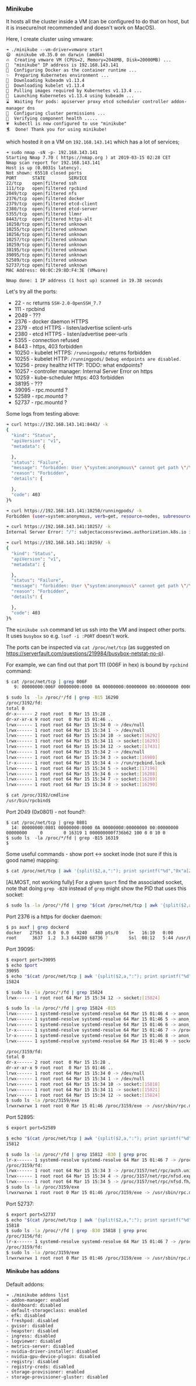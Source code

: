### Minikube

It hosts all the cluster inside a VM (can be configured to do that on host, but it is insecure/not recommended and doesn't work on MacOS).

Here, I create cluster using vmware:
```
➜ ./minikube --vm-driver=vmware start
😄  minikube v0.35.0 on darwin (amd64)
🔥  Creating vmware VM (CPUs=2, Memory=2048MB, Disk=20000MB) ...
📶  "minikube" IP address is 192.168.143.141
🐳  Configuring Docker as the container runtime ...
✨  Preparing Kubernetes environment ...
💾  Downloading kubeadm v1.13.4
💾  Downloading kubelet v1.13.4
🚜  Pulling images required by Kubernetes v1.13.4 ...
🚀  Launching Kubernetes v1.13.4 using kubeadm ...
⌛  Waiting for pods: apiserver proxy etcd scheduler controller addon-manager dns
🔑  Configuring cluster permissions ...
🤔  Verifying component health .....
💗  kubectl is now configured to use "minikube"
🏄  Done! Thank you for using minikube!
```

which hosted it on a VM on `192.168.143.141` which has a lot of services;
```
➜ sudo nmap -sN -p- 192.168.143.141
Starting Nmap 7.70 ( https://nmap.org ) at 2019-03-15 02:28 CET
Nmap scan report for 192.168.143.141
Host is up (0.0031s latency).
Not shown: 65518 closed ports
PORT      STATE         SERVICE
22/tcp    open|filtered ssh
111/tcp   open|filtered rpcbind
2049/tcp  open|filtered nfs
2376/tcp  open|filtered docker
2379/tcp  open|filtered etcd-client
2380/tcp  open|filtered etcd-server
5355/tcp  open|filtered llmnr
8443/tcp  open|filtered https-alt
10250/tcp open|filtered unknown
10255/tcp open|filtered unknown
10256/tcp open|filtered unknown
10257/tcp open|filtered unknown
10259/tcp open|filtered unknown
38195/tcp open|filtered unknown
39095/tcp open|filtered unknown
52589/tcp open|filtered unknown
52737/tcp open|filtered unknown
MAC Address: 00:0C:29:8D:F4:3E (VMware)

Nmap done: 1 IP address (1 host up) scanned in 19.38 seconds
```

Let's try all the ports:
* 22 - `nc` returns `SSH-2.0-OpenSSH_7.7`
* 111 - rpcbind
* 2049 - ???
* 2376 - docker daemon HTTPS 
* 2379 - etcd HTTPS - listen/advertise sclient-urls
* 2380 - etcd HTTPS - listen/advertise peer-urls
* 5355 - connection refused
* 8443 - https, 403 forbidden
* 10250 - kubelet HTTPS: `/runningpods/` returns forbidden
* 10255 - kubelet HTTP: `/runningpods/` `Debug endpoints are disabled.`
* 10256 - proxy healthz HTTP: TODO: what endpoints?
* 10257 - controller manager: Internal Server Error on https
* 10259 - kube-scheduler https: 403 forbidden
* 38195 - ???
* 39095 - rpc.mountd ?
* 52589 - rpc.mountd ?
* 52737 - rpc.mountd ?

Some logs from testing above:
```bash
➜ curl https://192.168.143.141:8443/ -k
{
  "kind": "Status",
  "apiVersion": "v1",
  "metadata": {

  },
  "status": "Failure",
  "message": "forbidden: User \"system:anonymous\" cannot get path \"/\"",
  "reason": "Forbidden",
  "details": {

  },
  "code": 403
}%

➜ curl https://192.168.143.141:10250/runningpods/ -k
Forbidden (user=system:anonymous, verb=get, resource=nodes, subresource=proxy)

➜ curl https://192.168.143.141:10257/ -k
Internal Server Error: "/": subjectaccessreviews.authorization.k8s.io is forbidden: User "system:kube-controller-manager" cannot create resource "subjectaccessreviews" in API group "authorization.k8s.io" at the cluster scope

➜ curl https://192.168.143.141:10259/ -k
{
  "kind": "Status",
  "apiVersion": "v1",
  "metadata": {

  },
  "status": "Failure",
  "message": "forbidden: User \"system:anonymous\" cannot get path \"/\"",
  "reason": "Forbidden",
  "details": {

  },
  "code": 403
}%
```

The `minikube ssh` command let us ssh into the VM and inspect other ports. It uses `busybox` so e.g. `lsof -i :PORT` doesn't work.

The ports can be inspected via `cat /proc/net/tcp` (as suggested on https://serverfault.com/questions/219984/busybox-netstat-no-p).

For example, we can find out that port 111 (006F in hex) is bound by `rpcbind` command:
```bash
$ cat /proc/net/tcp | grep 006F
   9: 00000000:006F 00000000:0000 0A 00000000:00000000 00:00000000 00000000     0        0 16290 1 00000000cb421112 100 0 0 10 0

$ sudo ls  -la /proc/*/fd | grep -B15 16290
/proc/3192/fd:
total 0
dr-x------ 2 root root  0 Mar 15 15:28 .
dr-xr-xr-x 9 root root  0 Mar 15 01:46 ..
lrwx------ 1 root root 64 Mar 15 15:34 0 -> /dev/null
lrwx------ 1 root root 64 Mar 15 15:34 1 -> /dev/null
lrwx------ 1 root root 64 Mar 15 15:34 10 -> socket:[16292]
lrwx------ 1 root root 64 Mar 15 15:34 11 -> socket:[16293]
lrwx------ 1 root root 64 Mar 15 15:34 12 -> socket:[17431]
lrwx------ 1 root root 64 Mar 15 15:34 2 -> /dev/null
lrwx------ 1 root root 64 Mar 15 15:34 3 -> socket:[16980]
lr-x------ 1 root root 64 Mar 15 15:34 4 -> /run/rpcbind.lock
lrwx------ 1 root root 64 Mar 15 15:34 5 -> socket:[17196]
lrwx------ 1 root root 64 Mar 15 15:34 6 -> socket:[16288]
lrwx------ 1 root root 64 Mar 15 15:34 7 -> socket:[16289]
lrwx------ 1 root root 64 Mar 15 15:34 8 -> socket:[16290]

$ cat /proc/3192/cmdline
/usr/bin/rpcbind$
```

Port 2049 (0x0801) - not found?:
```
$ cat /proc/net/tcp | grep 0801
  14: 00000000:0801 00000000:0000 0A 00000000:00000000 00:00000000 00000000     0        0 16319 1 000000000f736b62 100 0 0 10 0
$ sudo ls  -la /proc/*/fd | grep -B15 16319
$
```

Some useful commands - show port <-> socket inode (not sure if this is good name) mapping:
```bash
$ cat /proc/net/tcp | awk '{split($2,a,":"); print sprintf("%d","0x"a[2])" "$10}' |  sort
```

[ALMOST, not working fully] For a given `$port` find the associated socket, note that doing `grep -B20` instead of `grep` might show the PID that uses this socket:
```bash
$ sudo ls -la /proc/*/fd | grep "$(cat /proc/net/tcp | awk '{split($2,a,":"); print sprintf("%d","0x"a[2])" "$10}' | grep $port | awk '{print $2}')"
```

Port 2376 is a https for docker daemon:
```bash
$ ps auxf | grep dockerd
docker   27563  0.0  0.0   9240   480 pts/0    S+   16:10   0:00              \_ grep dockerd
root      3637  1.2  3.3 644280 68736 ?        Ssl  08:12   5:44 /usr/bin/dockerd -H tcp://0.0.0.0:2376 -H unix:///var/run/docker.sock --tlsverify --tlscacert /etc/docker/ca.pem --tlscert /etc/docker/server.pem --tlskey /etc/docker/server-key.pem --label provider=vmware --insecure-registry 10.96.0.0/12
```

Port 39095:
```bash
$ export port=39095
$ echo $port
39095
$ echo "$(cat /proc/net/tcp | awk '{split($2,a,":"); print sprintf("%d","0x"a[2])" "$10}' | grep $port | awk '{print $2}')"
15824

$ sudo ls -la /proc/*/fd | grep 15824
lrwx------ 1 root root 64 Mar 15 15:34 12 -> socket:[15824]

$ sudo ls -la /proc/*/fd | grep 15824 -B15
lrwx------ 1 systemd-resolve systemd-resolve 64 Mar 15 01:46 4 -> anon_inode:[eventpoll]
lrwx------ 1 systemd-resolve systemd-resolve 64 Mar 15 01:46 5 -> anon_inode:[signalfd]
lrwx------ 1 systemd-resolve systemd-resolve 64 Mar 15 01:46 6 -> anon_inode:[timerfd]
lr-x------ 1 systemd-resolve systemd-resolve 64 Mar 15 01:46 7 -> /proc/sys/kernel/hostname
lr-x------ 1 systemd-resolve systemd-resolve 64 Mar 15 01:46 8 -> anon_inode:inotify
lrwx------ 1 systemd-resolve systemd-resolve 64 Mar 15 01:46 9 -> socket:[15742]

/proc/3159/fd:
total 0
dr-x------ 2 root root  0 Mar 15 15:28 .
dr-xr-xr-x 9 root root  0 Mar 15 01:46 ..
lrwx------ 1 root root 64 Mar 15 15:34 0 -> /dev/null
lrwx------ 1 root root 64 Mar 15 15:34 1 -> /dev/null
lrwx------ 1 root root 64 Mar 15 15:34 10 -> socket:[15818]
lrwx------ 1 root root 64 Mar 15 15:34 11 -> socket:[15821]
lrwx------ 1 root root 64 Mar 15 15:34 12 -> socket:[15824]
$ sudo ls -la /proc/3159/exe
lrwxrwxrwx 1 root root 0 Mar 15 01:46 /proc/3159/exe -> /usr/sbin/rpc.mountd
```

Port 52895:
```bash
$ export port=52589

$ echo "$(cat /proc/net/tcp | awk '{split($2,a,":"); print sprintf("%d","0x"a[2])" "$10}' | grep $port | awk '{print $2}')"
15812

$ sudo ls -la /proc/*/fd | grep 15812 -B30 | grep proc
lr-x------ 1 systemd-resolve systemd-resolve 64 Mar 15 01:46 7 -> /proc/sys/kernel/hostname
/proc/3159/fd:
lrwx------ 1 root root 64 Mar 15 15:34 3 -> /proc/3157/net/rpc/auth.unix.ip/channel
lrwx------ 1 root root 64 Mar 15 15:34 4 -> /proc/3157/net/rpc/nfsd.export/channel
lrwx------ 1 root root 64 Mar 15 15:34 5 -> /proc/3157/net/rpc/nfsd.fh/channel
$ sudo ls -la /proc/3159/exe
lrwxrwxrwx 1 root root 0 Mar 15 01:46 /proc/3159/exe -> /usr/sbin/rpc.mountd
```

Port 52737:
```bash
$ export port=52737
$ echo "$(cat /proc/net/tcp | awk '{split($2,a,":"); print sprintf("%d","0x"a[2])" "$10}' | grep $port | awk '{print $2}')"
15818
$ sudo ls -la /proc/*/fd | grep -B30 15818 | grep proc
/proc/3156/fd:
lr-x------ 1 systemd-resolve systemd-resolve 64 Mar 15 01:46 7 -> /proc/sys/kernel/hostname
/proc/3159/fd:
$ sudo ls -la /proc/3159/exe
lrwxrwxrwx 1 root root 0 Mar 15 01:46 /proc/3159/exe -> /usr/sbin/rpc.mountd
```

#### Minikube has addons

Default addons:
```
➜ ./minikube addons list
- addon-manager: enabled
- dashboard: disabled
- default-storageclass: enabled
- efk: disabled
- freshpod: disabled
- gvisor: disabled
- heapster: disabled
- ingress: disabled
- logviewer: disabled
- metrics-server: disabled
- nvidia-driver-installer: disabled
- nvidia-gpu-device-plugin: disabled
- registry: disabled
- registry-creds: disabled
- storage-provisioner: enabled
- storage-provisioner-gluster: disabled
```
